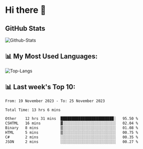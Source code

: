 # Hi there 👋

## GitHub Stats
![Github-Stats](https://github-readme-stats-sigma-five.vercel.app/api?username=ltorson&show_icons=true&theme=radical&count_private=true)

## 📊 My Most Used Languages:
![Top-Langs](https://github-readme-stats-sigma-five.vercel.app/api/top-langs/?username=LTorson&layout=compact&langs_count=10)

## 📊 Last week's Top 10:
<!--START_SECTION:waka-->

```txt
From: 19 November 2023 - To: 25 November 2023

Total Time: 13 hrs 6 mins

Other    12 hrs 31 mins  ████████████████████████░   95.50 %
CSHTML   16 mins         ▓░░░░░░░░░░░░░░░░░░░░░░░░   02.04 %
Binary   8 mins          ▒░░░░░░░░░░░░░░░░░░░░░░░░   01.08 %
HTML     5 mins          ▒░░░░░░░░░░░░░░░░░░░░░░░░   00.75 %
C#       2 mins          ░░░░░░░░░░░░░░░░░░░░░░░░░   00.35 %
JSON     2 mins          ░░░░░░░░░░░░░░░░░░░░░░░░░   00.27 %
```

<!--END_SECTION:waka-->
